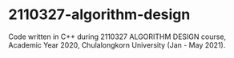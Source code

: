 # 2110327-algorithm-design
Code written in C++ during 2110327 ALGORITHM DESIGN course, Academic Year 2020, Chulalongkorn University (Jan - May 2021).
